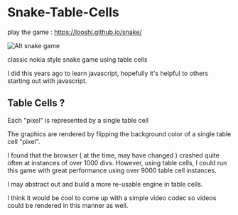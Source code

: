 Snake-Table-Cells
=================

play the game : https://looshi.github.io/snake/

![Alt snake game](https://looshi.github.io/snake/snake.png)

classic nokia style snake game using table cells

I did this years ago to learn javascript, hopefully it's helpful to others starting out with javascript.


Table Cells ?
------------------
Each "pixel" is represented by a single table cell <td>

The graphics are rendered by flipping the background color of a single table cell "pixel".

I found that the browser ( at the time, may have changed ) crashed quite often at instances of over 1000 divs.
However, using table cells, I could run this game with great performance using over 9000 table cell instances.

I may abstract out and build a more re-usable engine in table cells.

I think it would be cool to come up with a simple video codec so videos could be rendered in this manner as well.
